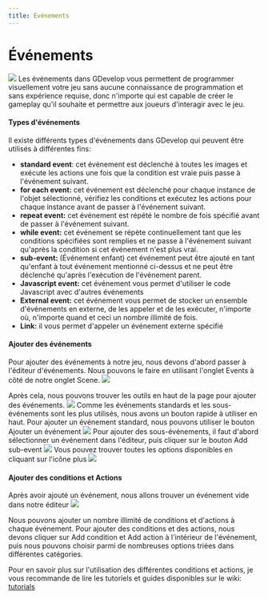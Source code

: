 ```yaml
---
title: Événements
---
```

# Événements
![](/gdevelop5/event-screenshot.png)
Les événements dans GDevelop vous permettent de programmer visuellement votre jeu sans aucune connaissance de programmation et sans expérience requise, donc n'importe qui est capable de créer le gameplay qu'il souhaite et permettre aux joueurs d'interagir avec le jeu. 

####  Types d'événements 

Il existe différents types d'événements dans GDevelop qui peuvent être utilisés à différentes fins:

  * **standard event**:   cet événement est déclenché à toutes les images et exécute les actions une fois que la condition est vraie puis passe à l'événement suivant.
  * **for each event:** cet événement est déclenché pour chaque instance de l'objet sélectionné, vérifiez les conditions et exécutez les actions pour chaque instance avant de passer à l'événement suivant.
  * **repeat event:** cet événement est répété le nombre de fois spécifié avant de passer à l'événement suivant.
  * **while event:** cet événement se répète continuellement tant que les conditions spécifiées sont remplies et ne passe à l'événement suivant qu'après la condition si cet événement n'est plus vrai. 
  * **sub-event:** (Événement enfant) cet événement peut être ajouté en tant qu'enfant à tout événement mentionné ci-dessus et ne peut être déclenché qu'après l'exécution de l'événement parent.
  * **Javascript event:** cet événement vous permet d'utiliser le code Javascript avec d'autres événements
  * **External event:** cet événement vous permet de stocker un ensemble d'événements en externe, de les appeler et de les exécuter, n'importe où, n'importe quand et ceci un nombre illimité de fois.
  * **Link:** il vous permet d'appeler un événement externe spécifié 

####  Ajouter des événements 
Pour ajouter des événements à notre jeu, nous devons d'abord passer à l'éditeur d'événements. Nous pouvons le faire en utilisant l'onglet Events à côté de notre onglet Scene.
![](/gdevelop5/objects/events-tab.png) 

Après cela, nous pouvons trouver les outils en haut de la page pour ajouter des événements. 
![](/gdevelop5/events-editor-toolset.png)
Comme les événements standards et les sous-événements sont les plus utilisés, nous avons un bouton rapide à utiliser en haut.
Pour ajouter un événement standard, nous pouvons utiliser le bouton Ajouter un événement
![](/gdevelop5/add-event-button.png)
Pour ajouter des sous-événements, il faut d'abord sélectionner un événement dans l'éditeur, puis cliquer sur le bouton Add sub-event
![](/gdevelop5/sub-event-button.png)
Vous pouvez trouver toutes les options disponibles en cliquant sur l'icône plus
![](/gdevelop5/add-special-events.png)

####  Ajouter des conditions et Actions 
Après avoir ajouté un événement, nous allons trouver un événement vide dans notre éditeur
![](/gdevelop5/blank-event.png)

Nous pouvons ajouter un nombre illimité de conditions et d'actions à chaque événement. 
Pour ajouter des conditions et des actions, nous devons cliquer sur Add condition et Add action à l'intérieur de l'événement, puis nous pouvons choisir parmi de nombreuses options triées dans différentes catégories.

Pour en savoir plus sur l'utilisation des différentes conditions et actions, je vous recommande de lire les tutoriels et guides disponibles sur le wiki:  [tutorials](/gdevelop5/tutorials)
